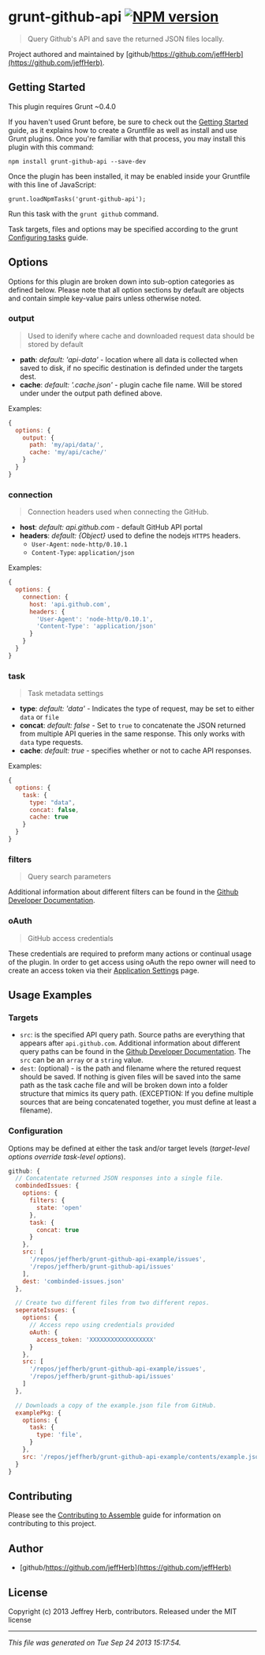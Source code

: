 # grunt-github-api [![NPM version](https://badge.fury.io/js/grunt-github-api.png)](http://badge.fury.io/js/grunt-github-api) 

> Query Github's API and save the returned JSON files locally.

Project authored and maintained by [github/https://github.com/jeffHerb](https://github.com/jeffHerb).

## Getting Started

This plugin requires Grunt ~0.4.0

If you haven't used Grunt before, be sure to check out the [Getting Started](http://gruntjs.com/getting-started) guide, as it explains how to create a Gruntfile as well as install and use Grunt plugins. Once you're familiar with that process, you may install this plugin with this command:

    npm install grunt-github-api --save-dev

Once the plugin has been installed, it may be enabled inside your Gruntfile with this line of JavaScript:

    grunt.loadNpmTasks('grunt-github-api');

Run this task with the `grunt github` command.

Task targets, files and options may be specified according to the grunt [Configuring tasks](http://gruntjs.com/configuring-tasks) guide.


## Options
Options for this plugin are broken down into sub-option categories as defined below. Please note that all option sections by default are objects and contain simple key-value pairs unless otherwise noted.


### output
> Used to idenify where cache and downloaded request data should be stored by default

* **path**: _default: 'api-data'_ - location where all data is collected when saved to disk, if no specific destination is definded under the targets dest.
* **cache**:  _default: '.cache.json'_ - plugin cache file name. Will be stored under under the output path defined above.

Examples:

```js
{
  options: {
    output: {
      path: 'my/api/data/',
      cache: 'my/api/cache/'
    }
  }
}
```


### connection
> Connection headers used when connecting the GitHub.

* **host**: _default: api.github.com_ - default GitHub API portal
* **headers**: _default: {Object}_ used to define the nodejs `HTTPS` headers.
    - `User-Agent`: `node-http/0.10.1`
    - `Content-Type`: `application/json`

Examples:

```js
{
  options: {
    connection: {
      host: 'api.github.com',
      headers: {
        'User-Agent': 'node-http/0.10.1',
        'Content-Type': 'application/json'
      }
    }
  }
}
```


### task
> Task metadata settings

* **type**: _default: 'data'_ - Indicates the type of request, may be set to either `data` or `file`
* **concat**: _default: false_ - Set to `true` to concatenate the JSON returned from multiple API queries in the same response. This only works with `data` type requests.
* **cache**: _default: true_ - specifies whether or not to cache API responses.

Examples:

```js
{
  options: {
    task: {
      type: "data",
      concat: false,
      cache: true
    }
  }
}
```


### filters
> Query search parameters

Additional information about different filters can be found in the [Github Developer Documentation](http://developer.github.com/).


### oAuth
> GitHub access credentials

These credentials are required to preform many actions or continual usage of the plugin. In order to get access using oAuth the repo owner will need to create an access token via their [Application Settings](https://github.com/settings/applications) page.




## Usage Examples
### Targets

* `src`: is the specified API query path. Source paths are everything that appears after `api.github.com`. Additional information about different query paths can be found in the [Github Developer Documentation](http://developer.github.com/). The `src` can be an `array` or a `string` value.
* `dest`: (optional) - is the path and filename where the retured request should be saved. If nothing is given files will be saved into the same path as the task cache file and will be broken down into a folder structure that mimics its query path. (EXCEPTION: If you define multiple sources that are being concatenated together, you must define at least a filename).


### Configuration

Options may be defined at either the task and/or target levels (_target-level options override task-level options_).

```js
github: {
  // Concatentate returned JSON responses into a single file.
  combindedIssues: {
    options: {
      filters: {
        state: 'open'
      },
      task: {
        concat: true
      }
    },
    src: [
      '/repos/jeffherb/grunt-github-api-example/issues',
      '/repos/jeffherb/grunt-github-api/issues'
    ],
    dest: 'combinded-issues.json'
  },

  // Create two different files from two different repos.
  seperateIssues: {
    options: {
      // Access repo using credentials provided
      oAuth: {
        access_token: 'XXXXXXXXXXXXXXXXXX'
      }
    },
    src: [
      '/repos/jeffherb/grunt-github-api-example/issues',
      '/repos/jeffherb/grunt-github-api/issues'
    ]
  },

  // Downloads a copy of the example.json file from GitHub.
  examplePkg: {
    options: {
      task: {
        type: 'file',
      }
    },
    src: '/repos/jeffherb/grunt-github-api-example/contents/example.json'
  }
}
```


## Contributing
Please see the [Contributing to Assemble](http://assemble.io/contributing) guide for information on contributing to this project.

## Author

+ [github/https://github.com/jeffHerb](https://github.com/jeffHerb)



## License
Copyright (c) 2013 Jeffrey Herb, contributors.
Released under the MIT license

***

_This file was generated on Tue Sep 24 2013 15:17:54._
